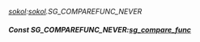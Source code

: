 _[sokol](../../modules/sokol/sokol-module.md):[sokol](../../modules/sokol/sokol-module.md).SG\_COMPAREFUNC\_NEVER_
##### Const SG\_COMPAREFUNC\_NEVER:[sg_compare_func](../../modules/sokol/sokol-sg_compare_func.md)
